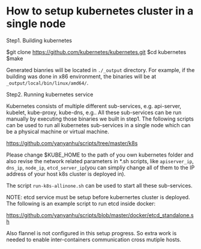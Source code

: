 # How to setup kubernetes cluster in a single node

Step1. Building kubernetes

$git clone https://github.com/kubernetes/kubernetes.git
$cd kubernetes
$make

Generated bianries will be located in `./_output` directory. For example,
if the building was done in x86 environment, the binaries will be at
`_output/local/bin/linux/amd64/`.


Step2. Running kubernetes service

Kubernetes consists of multiple different sub-services, e.g. api-server,
kubelet, kube-proxy, kube-dns, e.g.. All these sub-services can be run
manually by executing those binaries we built in step1. The following
scripts can be used to run all kubernetes sub-services in a single node
which can be a physical machine or virtual machine.

https://github.com/yanyanhu/scripts/tree/master/k8s

Please change $KUBE_HOME to the path of you own kubernetes folder and also
revise the network related parameters in *.sh scripts, like `apiserver_ip`,
`dns_ip`, `node_ip`, `etcd_server_ip`(you can simpliy change all of them
to the IP address of your host k8s cluster is deployed in).

The script `run-k8s-allinone.sh` can be used to start all these sub-services.

NOTE: etcd service must be setup before kubernertes cluster is deployed. The
following is an example script to run etcd inside docker:

https://github.com/yanyanhu/scripts/blob/master/docker/etcd_standalone.sh

Also flannel is not configured in this setup progress. So extra work is needed
to enable inter-containers communication cross mutiple hosts.
